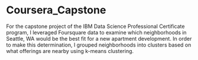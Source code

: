 # Coursera_Capstone

For the capstone project of the IBM Data Science Professional Certificate program, I leveraged Foursquare data to examine which neighborhoods in Seattle, WA would be the
best fit for a new apartment development. In order to make this determination, I grouped neighborhoods into clusters based on what offerings are nearby using k-means clustering.

